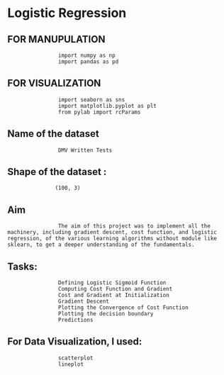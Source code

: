 # Logistic Regression

## FOR MANUPULATION  
                    import numpy as np
                    import pandas as pd

## FOR VISUALIZATION 
                    import seaborn as sns
                    import matplotlib.pyplot as plt 
                    from pylab import rcParams
                  
## Name of the dataset
                    DMV Written Tests
                   
## Shape of the dataset : 
                   (100, 3)

## Aim
                    The aim of this project was to implement all the machinery, including gradient descent, cost function, and logistic regression, of the various learning algorithms without module like sklearn, to get a deeper understanding of the fundamentals.

## Tasks:

                    Defining Logistic Sigmoid Function
                    Computing Cost Function and Gradient
                    Cost and Gradient at Initialization
                    Gradient Descent
                    Plotting the Convergence of Cost Function
                    Plotting the decision boundary
                    Predictions

## For Data Visualization, I used:
                    scatterplot
                    lineplot
